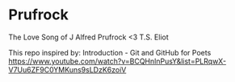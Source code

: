 # Prufrock
  The Love Song of J Alfred Prufrock
  <3 T.S. Eliot

This repo inspired by: Introduction - Git and GitHub for Poets
  https://www.youtube.com/watch?v=BCQHnlnPusY&list=PLRqwX-V7Uu6ZF9C0YMKuns9sLDzK6zoiV
